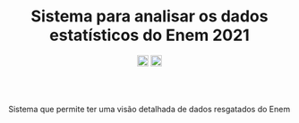 <div align='center'>
  <h1>Sistema para analisar os dados estatísticos do Enem 2021</h1>
  <img height='20' src="https://img.shields.io/badge/STATUS-Em desenvolvimento-yellow"/>
  <img height='20' src="https://img.shields.io/badge/DEV-lucasptcastro-blue"/>
</div>


<div align='left'>
  <br/>
  <br/>
  <br/>
  <p> Sistema que permite ter uma visão detalhada de dados resgatados do Enem</p>
</div>
